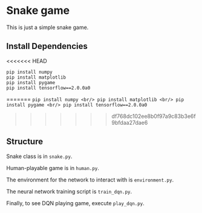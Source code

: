 # Snake game

This is just a simple snake game.

## Install Dependencies

<<<<<<< HEAD
```
pip install numpy
pip install matplotlib
pip install pygame
pip install tensorflow==2.0.0a0
```
=======
`
pip install numpy <br/>
pip install matplotlib <br/>
pip install pygame <br/>
pip install tensorflow==2.0.0a0
`
>>>>>>> df768dc102ee8b0f97a9c83b3e6f9bfdaa27dae6

## Structure

Snake class is in `snake.py`.

Human-playable game is in `human.py`.

The environment for the network to interact with is `environment.py`.

The neural network training script is `train_dqn.py`.

Finally, to see DQN playing game, execute `play_dqn.py`.
